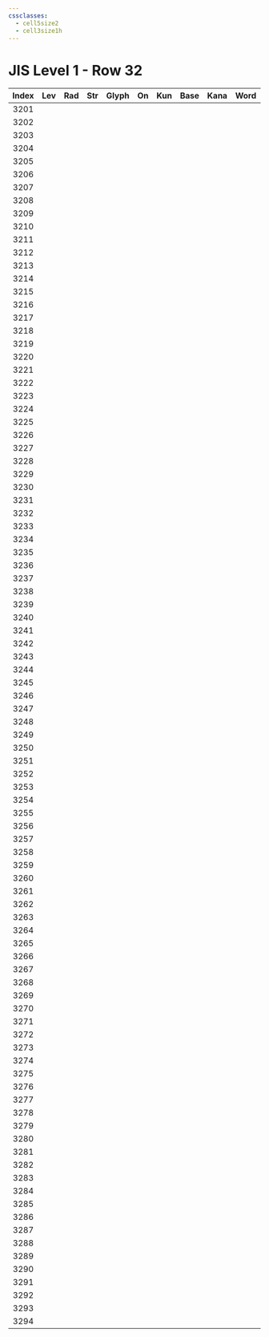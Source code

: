 ```yaml
---
cssclasses:
  - cell5size2
  - cell3size1h
---
```


# JIS Level 1 - Row 32

| Index | Lev | Rad | Str | Glyph | On  | Kun | Base | Kana | Word | Reading |
|:-----:|:---:|:---:|:---:|:-----:|:---:|:---:|:---- |:---- |:---- |:------- |
| 3201  |     |     |     |       |     |     |      |      |      |         |
| 3202  |     |     |     |       |     |     |      |      |      |         |
| 3203  |     |     |     |       |     |     |      |      |      |         |
| 3204  |     |     |     |       |     |     |      |      |      |         |
| 3205  |     |     |     |       |     |     |      |      |      |         |
| 3206  |     |     |     |       |     |     |      |      |      |         |
| 3207  |     |     |     |       |     |     |      |      |      |         |
| 3208  |     |     |     |       |     |     |      |      |      |         |
| 3209  |     |     |     |       |     |     |      |      |      |         |
| 3210  |     |     |     |       |     |     |      |      |      |         |
| 3211  |     |     |     |       |     |     |      |      |      |         |
| 3212  |     |     |     |       |     |     |      |      |      |         |
| 3213  |     |     |     |       |     |     |      |      |      |         |
| 3214  |     |     |     |       |     |     |      |      |      |         |
| 3215  |     |     |     |       |     |     |      |      |      |         |
| 3216  |     |     |     |       |     |     |      |      |      |         |
| 3217  |     |     |     |       |     |     |      |      |      |         |
| 3218  |     |     |     |       |     |     |      |      |      |         |
| 3219  |     |     |     |       |     |     |      |      |      |         |
| 3220  |     |     |     |       |     |     |      |      |      |         |
| 3221  |     |     |     |       |     |     |      |      |      |         |
| 3222  |     |     |     |       |     |     |      |      |      |         |
| 3223  |     |     |     |       |     |     |      |      |      |         |
| 3224  |     |     |     |       |     |     |      |      |      |         |
| 3225  |     |     |     |       |     |     |      |      |      |         |
| 3226  |     |     |     |       |     |     |      |      |      |         |
| 3227  |     |     |     |       |     |     |      |      |      |         |
| 3228  |     |     |     |       |     |     |      |      |      |         |
| 3229  |     |     |     |       |     |     |      |      |      |         |
| 3230  |     |     |     |       |     |     |      |      |      |         |
| 3231  |     |     |     |       |     |     |      |      |      |         |
| 3232  |     |     |     |       |     |     |      |      |      |         |
| 3233  |     |     |     |       |     |     |      |      |      |         |
| 3234  |     |     |     |       |     |     |      |      |      |         |
| 3235  |     |     |     |       |     |     |      |      |      |         |
| 3236  |     |     |     |       |     |     |      |      |      |         |
| 3237  |     |     |     |       |     |     |      |      |      |         |
| 3238  |     |     |     |       |     |     |      |      |      |         |
| 3239  |     |     |     |       |     |     |      |      |      |         |
| 3240  |     |     |     |       |     |     |      |      |      |         |
| 3241  |     |     |     |       |     |     |      |      |      |         |
| 3242  |     |     |     |       |     |     |      |      |      |         |
| 3243  |     |     |     |       |     |     |      |      |      |         |
| 3244  |     |     |     |       |     |     |      |      |      |         |
| 3245  |     |     |     |       |     |     |      |      |      |         |
| 3246  |     |     |     |       |     |     |      |      |      |         |
| 3247  |     |     |     |       |     |     |      |      |      |         |
| 3248  |     |     |     |       |     |     |      |      |      |         |
| 3249  |     |     |     |       |     |     |      |      |      |         |
| 3250  |     |     |     |       |     |     |      |      |      |         |
| 3251  |     |     |     |       |     |     |      |      |      |         |
| 3252  |     |     |     |       |     |     |      |      |      |         |
| 3253  |     |     |     |       |     |     |      |      |      |         |
| 3254  |     |     |     |       |     |     |      |      |      |         |
| 3255  |     |     |     |       |     |     |      |      |      |         |
| 3256  |     |     |     |       |     |     |      |      |      |         |
| 3257  |     |     |     |       |     |     |      |      |      |         |
| 3258  |     |     |     |       |     |     |      |      |      |         |
| 3259  |     |     |     |       |     |     |      |      |      |         |
| 3260  |     |     |     |       |     |     |      |      |      |         |
| 3261  |     |     |     |       |     |     |      |      |      |         |
| 3262  |     |     |     |       |     |     |      |      |      |         |
| 3263  |     |     |     |       |     |     |      |      |      |         |
| 3264  |     |     |     |       |     |     |      |      |      |         |
| 3265  |     |     |     |       |     |     |      |      |      |         |
| 3266  |     |     |     |       |     |     |      |      |      |         |
| 3267  |     |     |     |       |     |     |      |      |      |         |
| 3268  |     |     |     |       |     |     |      |      |      |         |
| 3269  |     |     |     |       |     |     |      |      |      |         |
| 3270  |     |     |     |       |     |     |      |      |      |         |
| 3271  |     |     |     |       |     |     |      |      |      |         |
| 3272  |     |     |     |       |     |     |      |      |      |         |
| 3273  |     |     |     |       |     |     |      |      |      |         |
| 3274  |     |     |     |       |     |     |      |      |      |         |
| 3275  |     |     |     |       |     |     |      |      |      |         |
| 3276  |     |     |     |       |     |     |      |      |      |         |
| 3277  |     |     |     |       |     |     |      |      |      |         |
| 3278  |     |     |     |       |     |     |      |      |      |         |
| 3279  |     |     |     |       |     |     |      |      |      |         |
| 3280  |     |     |     |       |     |     |      |      |      |         |
| 3281  |     |     |     |       |     |     |      |      |      |         |
| 3282  |     |     |     |       |     |     |      |      |      |         |
| 3283  |     |     |     |       |     |     |      |      |      |         |
| 3284  |     |     |     |       |     |     |      |      |      |         |
| 3285  |     |     |     |       |     |     |      |      |      |         |
| 3286  |     |     |     |       |     |     |      |      |      |         |
| 3287  |     |     |     |       |     |     |      |      |      |         |
| 3288  |     |     |     |       |     |     |      |      |      |         |
| 3289  |     |     |     |       |     |     |      |      |      |         |
| 3290  |     |     |     |       |     |     |      |      |      |         |
| 3291  |     |     |     |       |     |     |      |      |      |         |
| 3292  |     |     |     |       |     |     |      |      |      |         |
| 3293  |     |     |     |       |     |     |      |      |      |         |
| 3294  |     |     |     |       |     |     |      |      |      |         |
